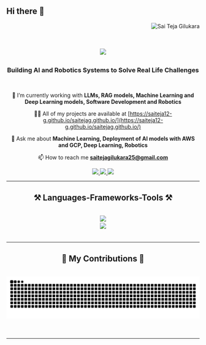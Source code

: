 ## Hi there 👋

<!--
**saiteja12-g/saiteja12-g** is a ✨ _special_ ✨ repository because its `README.md` (this file) appears on your GitHub profile.

Here are some ideas to get you started:

- 🔭 I’m currently working on ...
- 🌱 I’m currently learning ...
- 👯 I’m looking to collaborate on ...
- 🤔 I’m looking for help with ...
- 💬 Ask me about ...
- 📫 How to reach me: ...
- 😄 Pronouns: ...
- ⚡ Fun fact: ...
-->
<p align="right"> 
    <img src="https://komarev.com/ghpvc/?username=saiteja12-g&label=Profile%20views&color=0e75b6&style=flat" alt="Sai Teja Gilukara" /> 
</p>

<h1 align="center">
    <img src="https://readme-typing-svg.herokuapp.com/?font=Righteous&size=35&center=true&vCenter=true&width=500&height=70&duration=4000&lines=Hi+There!+👋;+I'm+Sai+Teja+Gilukara!" />
</h1>


<h3 align="center">Building AI and Robotics Systems to Solve Real Life Challenges
</h3>

<br>

<div align="center">
  
🔭 I’m currently working with **LLMs, RAG models, Machine Learning and Deep Learning models, Software Development and Robotics**

👨‍💻 All of my projects are available at [https://saiteja12-g.github.io/saitejag.github.io/](https://saiteja12-g.github.io/saitejag.github.io/)

💬 Ask me about **Machine Learning, Deployment of AI models with AWS and GCP, Deep Learning, Robotics**

📫 How to reach me **saitejagilukara25@gmail.com**
</div>

<div align="center"> 
  <a href="mailto:saitejagilukara25@gmail.com">
    <img src="https://img.shields.io/badge/Gmail-333333?style=for-the-badge&logo=gmail&logoColor=red" />
  </a>
  <a href="https://www.linkedin.com/in/sai-teja-gilukara-081a791b0/" target="_blank">
    <img src="https://img.shields.io/badge/LinkedIn-0077B5?style=for-the-badge&logo=linkedin&logoColor=white" target="_blank" />
  </a>
  <a href="https://saiteja12-g.github.io/saitejag.github.io/" target="_blank">
     <img src="https://img.shields.io/badge/Portfolio-FF5722?style=for-the-badge&logo=todoist&logoColor=white" target="_blank" />
  </a>
</div>

 <hr/>

 <h2 align="center">⚒️ Languages-Frameworks-Tools ⚒️</h2>
<br/>
<div align="center">
  <img src="https://skillicons.dev/icons?i=python,cpp,cmake,c,matlab,github,pytorch,opencv,latex,windows,linux" />
  <br>
  <img src="https://skillicons.dev/icons?i=vscode,ros,docker,html,ai,nodejs,mongodb,aws,ubuntu" />
  <br>
</div>

<br/>
<hr/>

<div align="center">
  <h2>🐍 My Contributions 🐍</h2>
  <br>
  <img alt="snake eating my contributions" src="https://raw.githubusercontent.com/saiteja12-g/saiteja12-g/output/github-contribution-grid-snake.svg" />
  <br/><br/><br/>
</div>
<hr/>
